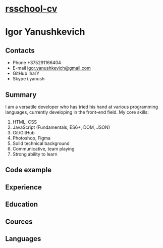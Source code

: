 # [rsschool-cv](адрес "https://SingleArtist.github.io/rsschool-cv/cv")
# Igor Yanushkevich
## Contacts
- Phone +375291166404
- E-mail igor.yanushkevich@gmail.com
- GitHub IharY
- Skype i.yanush
## Summary
I am a versatile developer who has tried his hand at various programming languages, currently developing in the front-end field. My core skills:
1. HTML, CSS
2. JavaScript (Fundamentals, ES6+, DOM, JSON)
3. Git/GitHub
4. Photoshop, Figma
5. Solid technical background
6. Communicative, team playing
7. Strong ability to learn
## Code example
## Experience
## Education
## Cources
## Languages
